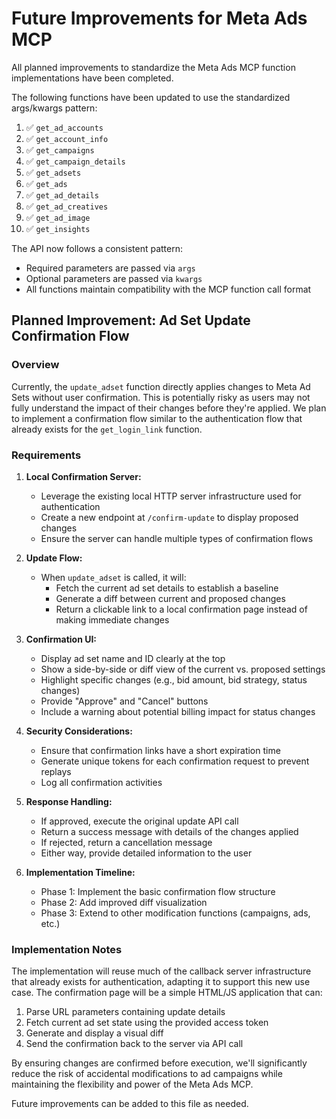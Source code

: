 # Future Improvements for Meta Ads MCP

All planned improvements to standardize the Meta Ads MCP function implementations have been completed.

The following functions have been updated to use the standardized args/kwargs pattern:

1. ✅ `get_ad_accounts` 
2. ✅ `get_account_info`
3. ✅ `get_campaigns`
4. ✅ `get_campaign_details`
5. ✅ `get_adsets`
6. ✅ `get_ads`
7. ✅ `get_ad_details`
8. ✅ `get_ad_creatives`
9. ✅ `get_ad_image`
10. ✅ `get_insights`

The API now follows a consistent pattern:
- Required parameters are passed via `args`
- Optional parameters are passed via `kwargs`
- All functions maintain compatibility with the MCP function call format

## Planned Improvement: Ad Set Update Confirmation Flow

### Overview
Currently, the `update_adset` function directly applies changes to Meta Ad Sets without user confirmation. This is potentially risky as users may not fully understand the impact of their changes before they're applied. We plan to implement a confirmation flow similar to the authentication flow that already exists for the `get_login_link` function.

### Requirements

1. **Local Confirmation Server:**
   - Leverage the existing local HTTP server infrastructure used for authentication
   - Create a new endpoint at `/confirm-update` to display proposed changes
   - Ensure the server can handle multiple types of confirmation flows

2. **Update Flow:**
   - When `update_adset` is called, it will:
     - Fetch the current ad set details to establish a baseline
     - Generate a diff between current and proposed changes
     - Return a clickable link to a local confirmation page instead of making immediate changes
   
3. **Confirmation UI:**
   - Display ad set name and ID clearly at the top
   - Show a side-by-side or diff view of the current vs. proposed settings
   - Highlight specific changes (e.g., bid amount, bid strategy, status changes)
   - Provide "Approve" and "Cancel" buttons
   - Include a warning about potential billing impact for status changes

4. **Security Considerations:**
   - Ensure that confirmation links have a short expiration time
   - Generate unique tokens for each confirmation request to prevent replays
   - Log all confirmation activities

5. **Response Handling:**
   - If approved, execute the original update API call
   - Return a success message with details of the changes applied
   - If rejected, return a cancellation message
   - Either way, provide detailed information to the user

6. **Implementation Timeline:**
   - Phase 1: Implement the basic confirmation flow structure
   - Phase 2: Add improved diff visualization
   - Phase 3: Extend to other modification functions (campaigns, ads, etc.)

### Implementation Notes

The implementation will reuse much of the callback server infrastructure that already exists for authentication, adapting it to support this new use case. The confirmation page will be a simple HTML/JS application that can:

1. Parse URL parameters containing update details
2. Fetch current ad set state using the provided access token
3. Generate and display a visual diff
4. Send the confirmation back to the server via API call

By ensuring changes are confirmed before execution, we'll significantly reduce the risk of accidental modifications to ad campaigns while maintaining the flexibility and power of the Meta Ads MCP.

Future improvements can be added to this file as needed. 